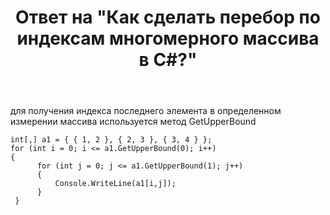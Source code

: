 ﻿---
title: "Ответ на \"Как сделать перебор по индексам многомерного массива в C#?\""
se.owner.user_id: 240512
se.owner.display_name: "MSDN.WhiteKnight"
se.owner.link: "https://ru.stackoverflow.com/users/240512/msdn-whiteknight"
se.answer_id: 640648
se.question_id: 640644
se.post_type: answer
se.is_accepted: False
---
<p>для получения индекса последнего элемента в определенном измерении массива используется метод GetUpperBound</p>

<pre><code>int[,] a1 = { { 1, 2 }, { 2, 3 }, { 3, 4 } };
for (int i = 0; i &lt;= a1.GetUpperBound(0); i++)
{
      for (int j = 0; j &lt;= a1.GetUpperBound(1); j++)
      {
          Console.WriteLine(a1[i,j]);
      }
 }
</code></pre>
